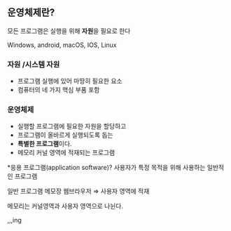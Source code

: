 ## 운영체제란?

모든 프로그램은 실행을 위해 **자원**을 필요로 한다

Windows, android, macOS, IOS, Linux 

### 자원 /시스템 자원

- 프로그램 실행에 있어 마땅히 필요한 요소
- 컴퓨터의 네 가지 핵심 부품 포함

### 운영체제

- 실행할 프로그램에 필요한 자원을 할당하고
- 프로그램이 올바르게 실행되도록 돕는
- **특별한 프로그램**이다.
- 메모리 커널 영역에 적재되는 프로그램

*응용 프로그램(application software)?
사용자가 특정 목적을 위해 사용하는 일반적인 프로그램

일반 프로그램 메모장 웹브라우저 ⇒ 사용자 영역에 적재

메모리는 커널영역과 사용자 영역으로 나뉜다.


,,,ing

